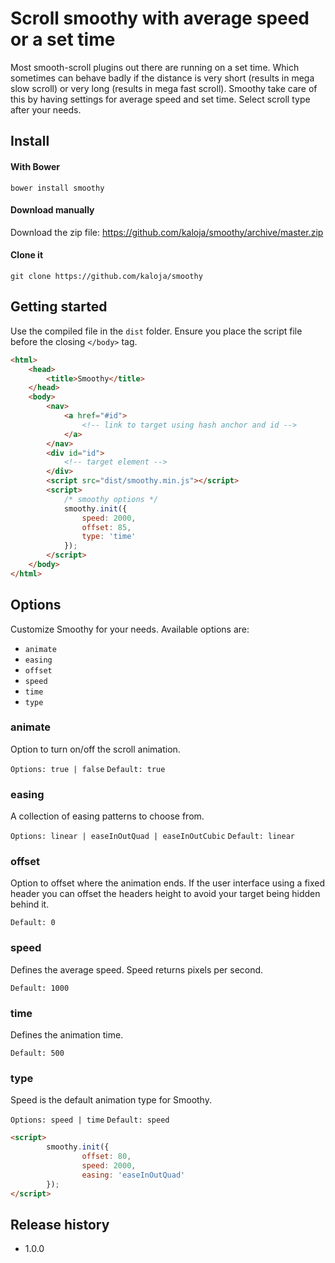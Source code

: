 # Scroll smoothy with average speed or a set time
Most smooth-scroll plugins out there are running on a set time. Which sometimes can behave badly if the distance is very short (results in mega slow scroll) or very long (results in mega fast scroll). Smoothy take care of this by having settings for average speed and set time. Select scroll type after your needs.

## Install 
#### With Bower
```
bower install smoothy
```

#### Download manually
Download the zip file: https://github.com/kaloja/smoothy/archive/master.zip 

#### Clone it
```
git clone https://github.com/kaloja/smoothy
```

## Getting started 
Use the compiled file in the `dist` folder. Ensure you place the script file
before the closing `</body>` tag.

```html
<html>
	<head>
		<title>Smoothy</title>
	</head>
	<body>
		<nav>
			<a href="#id">
				<!-- link to target using hash anchor and id -->
			</a>
		</nav>
		<div id="id">
			<!-- target element -->
		</div>
		<script src="dist/smoothy.min.js"></script>
		<script>
			/* smoothy options */
			smoothy.init({
				speed: 2000,
				offset: 85,
				type: 'time'
			});
		</script>
	</body>
</html>
```

## Options
Customize Smoothy for your needs. Available options are: 

- `animate`
- `easing`
- `offset`
- `speed`
- `time`
- `type`

### animate
Option to turn on/off the scroll animation.

`Options: true | false`
`Default: true`

### easing
A collection of easing patterns to choose from. 

`Options: linear | easeInOutQuad | easeInOutCubic`
`Default: linear`

### offset
Option to offset where the animation ends. If the user interface using a fixed header you can offset the headers height to avoid your target being hidden behind it.

`Default: 0`

### speed
Defines the average speed. Speed returns pixels per second.

`Default: 1000`

### time
Defines the animation time.

`Default: 500`

### type
Speed is the default animation type for Smoothy. 

`Options: speed | time`
`Default: speed`

```html
<script>
		smoothy.init({
				offset: 80,
				speed: 2000,
				easing: 'easeInOutQuad'
		});
</script>
```

## Release history
- 1.0.0
